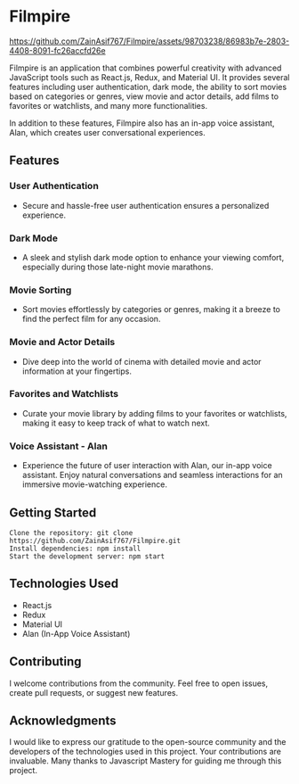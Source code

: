 # Filmpire

https://github.com/ZainAsif767/Filmpire/assets/98703238/86983b7e-2803-4408-8091-fc26accfd26e

Filmpire is an application that combines powerful creativity with advanced JavaScript tools such as React.js, Redux, and Material UI. It provides several features including user authentication, dark mode, the ability to sort movies based on categories or genres, view movie and actor details, add films to favorites or watchlists, and many more functionalities.

In addition to these features, Filmpire also has an in-app voice assistant, Alan, which creates user conversational experiences.

## Features
### User Authentication
- Secure and hassle-free user authentication ensures a personalized experience.
### Dark Mode
- A sleek and stylish dark mode option to enhance your viewing comfort, especially during those late-night movie marathons.
### Movie Sorting
- Sort movies effortlessly by categories or genres, making it a breeze to find the perfect film for any occasion.
### Movie and Actor Details
- Dive deep into the world of cinema with detailed movie and actor information at your fingertips.
### Favorites and Watchlists
- Curate your movie library by adding films to your favorites or watchlists, making it easy to keep track of what to watch next.
### Voice Assistant - Alan
- Experience the future of user interaction with Alan, our in-app voice assistant. Enjoy natural conversations and seamless interactions for an immersive movie-watching experience.

## Getting Started
```
Clone the repository: git clone https://github.com/ZainAsif767/Filmpire.git
Install dependencies: npm install
Start the development server: npm start
```
## Technologies Used
- React.js
- Redux
- Material UI
- Alan (In-App Voice Assistant)

## Contributing
I welcome contributions from the community. Feel free to open issues, create pull requests, or suggest new features.

## Acknowledgments
I would like to express our gratitude to the open-source community and the developers of the technologies used in this project. Your contributions are invaluable.
Many thanks to Javascript Mastery for guiding me through this project.

